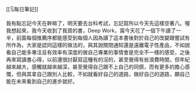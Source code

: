 [[🗓️每日筆記]]

我有點忘記今天在幹嘛了，明天要去台科考試，忘記寫所以今天先這樣空著八。喔我想起來，我今天收到了我買的書，Deep Work，窩今天花了一個下午讀了一半，前面每個推薦序都能感受到每個人因為讀了這本書後對於自己的改變跟嘗試有所作為，大家是認同這樣的做法的，與其說關閉通知還是遠離電子性產品，不如說看自己能多專注且有效率有深度的做自己專業的事情會是完全不一樣的感受，之後再來寫讀書心得，以前還很討厭寫這種有的沒的，甚至覺得有些浪費時間，但年紀越來越大，感觸就越來越深，甚至覺得自己跟不上自己的同儕，而有更多的擔心感慨，但與其拿自己跟別人比較，不如就看好自己的道路，做好自己的道路，願自己能在未來看到自己的進步就好。